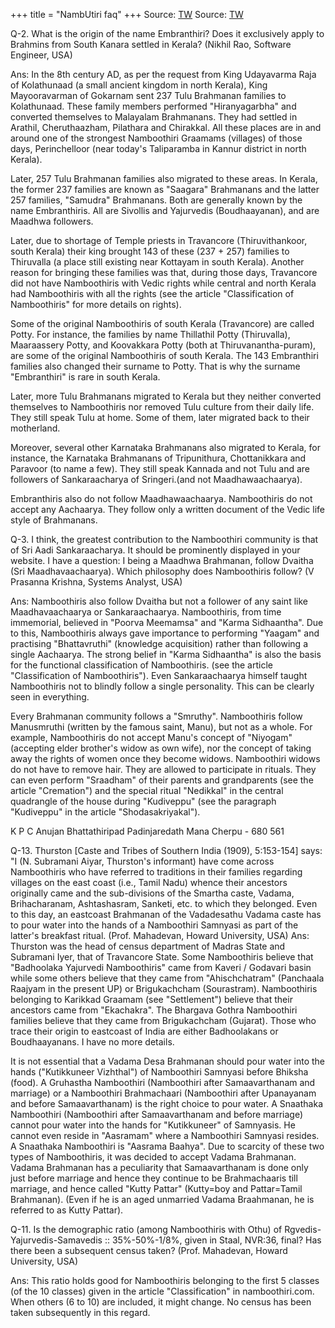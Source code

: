 +++
title = "NambUtiri faq"
+++
Source: [TW](https://www.namboothiri.com/articles/faq/)
Source: [TW](https://www.namboothiri.com/articles/faq/faq3.htm)

Q-2. What is the origin of the name Embranthiri? Does it exclusively apply to Brahmins from South Kanara settled in Kerala? (Nikhil Rao, Software Engineer, USA)

Ans: In the 8th century AD, as per the request from King Udayavarma Raja of Kolathunaad (a small ancient kingdom in north Kerala), King Mayooravarman of Gokarnam sent 237 Tulu Brahmanan families to Kolathunaad. These family members performed "Hiranyagarbha" and converted themselves to Malayalam Brahmanans. They had settled in Arathil, Cheruthaazham, Pilathara and Chirakkal. All these places are in and around one of the strongest Namboothiri Graamams (villages) of those days, Perinchelloor (near today's Taliparamba in Kannur district in north Kerala).

Later, 257 Tulu Brahmanan families also migrated to these areas. In Kerala, the former 237 families are known as "Saagara" Brahmanans and the latter 257 families, "Samudra" Brahmanans. Both are generally known by the name Embranthiris. All are Sivollis and Yajurvedis (Boudhaayanan), and are Maadhwa followers.

Later, due to shortage of Temple priests in Travancore (Thiruvithankoor, south Kerala) their king brought 143 of these (237 + 257) families to Thiruvalla (a place still existing near Kottayam in south Kerala). Another reason for bringing these families was that, during those days, Travancore did not have Namboothiris with Vedic rights while central and north Kerala had Namboothiris with all the rights (see the article "Classification of Namboothiris" for more details on rights).

Some of the original Namboothiris of south Kerala (Travancore) are called Potty. For instance, the families by name Thillathil Potty (Thiruvalla), Maaraassery Potty, and Koovakkara Potty (both at Thiruvanantha-puram), are some of the original Namboothiris of south Kerala. The 143 Embranthiri families also changed their surname to Potty. That is why the surname "Embranthiri" is rare in south Kerala.

Later, more Tulu Brahmanans migrated to Kerala but they neither converted themselves to Namboothiris nor removed Tulu culture from their daily life. They still speak Tulu at home. Some of them, later migrated back to their motherland.

Moreover, several other Karnataka Brahmanans also migrated to Kerala, for instance, the Karnataka Brahmanans of Tripunithura, Chottanikkara and Paravoor (to name a few). They still speak Kannada and not Tulu and are followers of Sankaraacharya of Sringeri.(and not Maadhawaachaarya).

Embranthiris also do not follow Maadhawaachaarya. Namboothiris do not accept any Aachaarya. They follow only a written document of the Vedic life style of Brahmanans.


Q-3. I think, the greatest contribution to the Namboothiri community is that of Sri Aadi Sankaraacharya. It should be prominently displayed in your website. I have a question: I being a Maadhwa Brahmanan, follow Dvaitha (Sri Maadhavaachaarya). Which philosophy does Namboothiris follow? (V Prasanna Krishna, Systems Analyst, USA)

Ans: Namboothiris also follow Dvaitha but not a follower of any saint like Maadhavaachaarya or Sankaraachaarya. Namboothiris, from time immemorial, believed in "Poorva Meemamsa" and "Karma Sidhaantha". Due to this, Namboothiris always gave importance to performing "Yaagam" and practising "Bhattavruthi" (knowledge acquisition) rather than following a single Aachaarya. The strong belief in "Karma Sidhaantha" is also the basis for the functional classification of Namboothiris. (see the article "Classification of Namboothiris"). Even Sankaraachaarya himself taught Namboothiris not to blindly follow a single personality. This can be clearly seen in everything.

Every Brahmanan community follows a "Smruthy". Namboothiris follow Manusmruthi (written by the famous saint, Manu), but not as a whole. For example, Namboothiris do not accept Manu's concept of "Niyogam" (accepting elder brother's widow as own wife), nor the concept of taking away the rights of women once they become widows. Namboothiri widows do not have to remove hair. They are allowed to participate in rituals. They can even perform "Sraadham" of their parents and grandparents (see the article "Cremation") and the special ritual "Nedikkal" in the central quadrangle of the house during "Kudiveppu" (see the paragraph "Kudiveppu" in the article "Shodasakriyakal").

K P C Anujan Bhattathiripad
Padinjaredath Mana
Cherpu - 680 561

Q-13. Thurston [Caste and Tribes of Southern India (1909), 5:153-154] says: "I (N. Subramani Aiyar, Thurston's informant) have come across Namboothiris who have referred to traditions in their families regarding villages on the east coast (i.e., Tamil Nadu) whence their ancestors originally came and the sub-divisions of the Smartha caste, Vadama, Brihacharanam, Ashtashasram, Sanketi, etc. to which they belonged. Even to this day, an eastcoast Brahmanan of the Vadadesathu Vadama caste has to pour water into the hands of a Namboothiri Samnyasi as part of the latter's breakfast ritual. (Prof. Mahadevan, Howard University, USA)
Ans: Thurston was the head of census department of Madras State and Subramani Iyer, that of Travancore State. Some Namboothiris believe that "Badhoolaka Yajurvedi Namboothiris" came from Kaveri / Godavari basin while some others believe that they came from "Ahischchatram" (Panchaala Raajyam in the present UP) or Brigukachcham (Sourastram). Namboothiris belonging to Karikkad Graamam (see "Settlement") believe that their ancestors came from "Ekachakra". The Bhargava Gothra Namboothiri families believe that they came from Brigukachcham (Gujarat). Those who trace their origin to eastcoast of India are either Badhoolakans or Boudhaayanans. I have no more details.

It is not essential that a Vadama Desa Brahmanan should pour water into the hands ("Kutikkuneer Vizhthal") of Namboothiri Samnyasi before Bhiksha (food). A Gruhastha Namboothiri (Namboothiri after Samaavarthanam and marriage) or a Namboothiri Brahmachaari (Namboothiri after Upanayanam and before Samaavarthanam) is the right choice to pour water. A Snaathaka Namboothiri (Namboothiri after Samaavarthanam and before marriage) cannot pour water into the hands for "Kutikkuneer" of Samnyasis. He cannot even reside in "Aasramam" where a Namboothiri Samnyasi resides. A Snaathaka Namboothiri is "Aasrama Baahya". Due to scarcity of these two types of Namboothiris, it was decided to accept Vadama Brahmanan. Vadama Brahmanan has a peculiarity that Samaavarthanam is done only just before marriage and hence they continue to be Brahmachaaris till marriage, and hence called "Kutty Pattar" (Kutty=boy and Pattar=Tamil Brahmanan). (Even if he is an aged unmarried Vadama Braahmanan, he is referred to as Kutty Pattar).

Q-11. Is the demographic ratio (among Namboothiris with Othu) of Rgvedis-Yajurvedis-Samavedis :: 35%-50%-1/8%, given in Staal, NVR:36, final? Has there been a subsequent census taken? (Prof. Mahadevan, Howard University, USA)

Ans: This ratio holds good for Namboothiris belonging to the first 5 classes (of the 10 classes) given in the article "Classification" in namboothiri.com. When others (6 to 10) are included, it might change. No census has been taken subsequently in this regard.

